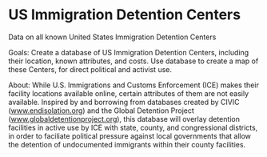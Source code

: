 # US Immigration Detention Centers
Data on all known United States Immigration Detention Centers

Goals: 
Create a database of US Immigration Detention Centers, including their location, known attributes, and costs.
Use database to create a map of these Centers, for direct political and activist use.

About:
While U.S. Immigrations and Customs Enforcement (ICE) makes their facility locations available online, certain attributes of them are not easily available. Inspired by and borrowing from databases created by CIVIC (www.endisolation.org) and the Global Detention Project (www.globaldetentionproject.org), this database will overlay detention facilities in active use by ICE with state, county, and congressional districts, in order to faciliate political pressure against local governments that allow the detention of undocumented immigrants within their county facilities.
